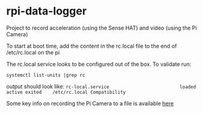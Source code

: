 # rpi-data-logger
Project to record acceleration (using the Sense HAT) and video (using the Pi Camera)

To start at boot time, add the content in the rc.local file to the end of /etc/rc.local on the pi

The rc.local service looks to be configured out of the box. To validate run:

`systemctl list-units |grep rc`

output should look like: 
 `rc-local.service                         
    loaded active exited    /etc/rc.local Compatibility`


Some key info on recording the Pi Camera to a file is available [here](https://picamera.readthedocs.io/en/release-1.13/recipes1.html#recording-video-to-a-file)
